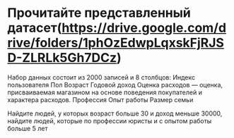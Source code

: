 # Прочитайте представленный датасет(https://drive.google.com/drive/folders/1phOzEdwpLqxskFjRJSD-ZLRLk5Gh7DCz)

Набор данных состоит из 2000 записей и 8 столбцов:
Индекс пользователя
Пол
Возраст
Годовой доход
Оценка расходов — оценка, присваиваемая магазином на основе поведения покупателей и характера расходов.
Профессия
Опыт работы 
Размер семьи


Найдите людей, у которых возраст больше 30 и доход меньше 30000, найдите людей, которые по профессии юристы и с опытом работы больше 5 лет
